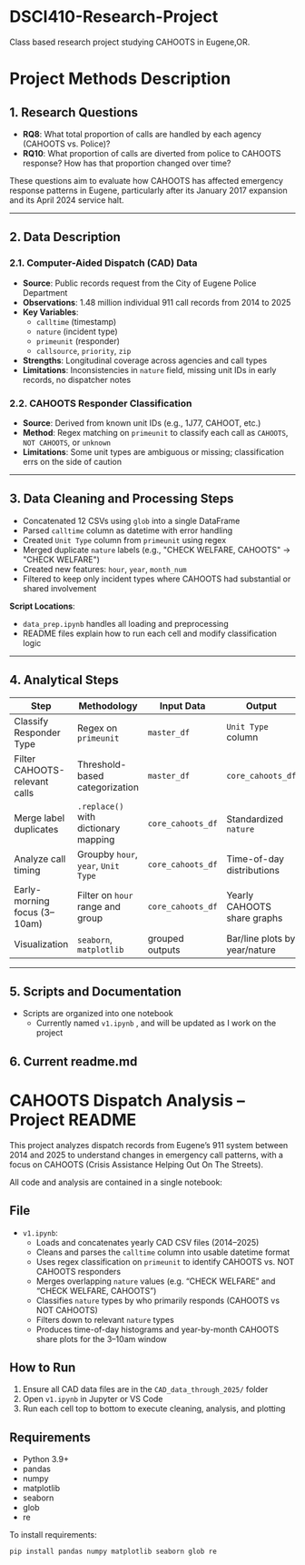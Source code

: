 # DSCI410-Research-Project
Class based research project studying CAHOOTS in Eugene,OR. 
# Project Methods Description

## 1. Research Questions

- **RQ8**: What total proportion of calls are handled by each agency (CAHOOTS vs. Police)?
- **RQ10**: What proportion of calls are diverted from police to CAHOOTS response? How has that proportion changed over time?

These questions aim to evaluate how CAHOOTS has affected emergency response patterns in Eugene, particularly after its January 2017 expansion and its April 2024 service halt.

---

## 2. Data Description

### 2.1. Computer-Aided Dispatch (CAD) Data
- **Source**: Public records request from the City of Eugene Police Department
- **Observations**: 1.48 million individual 911 call records from 2014 to 2025
- **Key Variables**: 
  - `calltime` (timestamp)
  - `nature` (incident type)
  - `primeunit` (responder)
  - `callsource`, `priority`, `zip`
- **Strengths**: Longitudinal coverage across agencies and call types
- **Limitations**: Inconsistencies in `nature` field, missing unit IDs in early records, no dispatcher notes

### 2.2. CAHOOTS Responder Classification
- **Source**: Derived from known unit IDs (e.g., 1J77, CAHOOT, etc.)
- **Method**: Regex matching on `primeunit` to classify each call as `CAHOOTS`, `NOT CAHOOTS`, or `unknown`
- **Limitations**: Some unit types are ambiguous or missing; classification errs on the side of caution

---

## 3. Data Cleaning and Processing Steps

- Concatenated 12 CSVs using `glob` into a single DataFrame
- Parsed `calltime` column as datetime with error handling
- Created `Unit Type` column from `primeunit` using regex
- Merged duplicate `nature` labels (e.g., "CHECK WELFARE, CAHOOTS" → "CHECK WELFARE")
- Created new features: `hour`, `year`, `month_num`
- Filtered to keep only incident types where CAHOOTS had substantial or shared involvement

**Script Locations**:
- `data_prep.ipynb` handles all loading and preprocessing
- README files explain how to run each cell and modify classification logic

---

## 4. Analytical Steps

| Step                         | Methodology                            | Input Data       | Output                      |
|------------------------------|----------------------------------------|------------------|-----------------------------|
| Classify Responder Type      | Regex on `primeunit`                   | `master_df`      | `Unit Type` column          |
| Filter CAHOOTS-relevant calls| Threshold-based categorization         | `master_df`      | `core_cahoots_df`           |
| Merge label duplicates       | `.replace()` with dictionary mapping   | `core_cahoots_df`| Standardized `nature`       |
| Analyze call timing          | Groupby `hour`, `year`, `Unit Type`    | `core_cahoots_df`| Time-of-day distributions   |
| Early-morning focus (3–10am) | Filter on `hour` range and group       | `core_cahoots_df`| Yearly CAHOOTS share graphs |
| Visualization                | `seaborn`, `matplotlib`                | grouped outputs  | Bar/line plots by year/nature|

---

## 5. Scripts and Documentation

- Scripts are organized into one notebook
  -  Currently named `v1.ipynb` , and will be updated as I work on the project
>
> 
## 6. Current readme.md

# CAHOOTS Dispatch Analysis – Project README

This project analyzes dispatch records from Eugene’s 911 system between 2014 and 2025 to understand changes in emergency call patterns, with a focus on CAHOOTS (Crisis Assistance Helping Out On The Streets).

All code and analysis are contained in a single notebook:

## File

- `v1.ipynb`: 
  - Loads and concatenates yearly CAD CSV files (2014–2025)
  - Cleans and parses the `calltime` column into usable datetime format
  - Uses regex classification on `primeunit` to identify CAHOOTS vs. NOT CAHOOTS responders
  - Merges overlapping `nature` values (e.g. “CHECK WELFARE” and “CHECK WELFARE, CAHOOTS”)
  - Classifies `nature` types by who primarily responds (CAHOOTS vs NOT CAHOOTS)
  - Filters down to relevant `nature` types
  - Produces time-of-day histograms and year-by-month CAHOOTS share plots for the 3–10am window

## How to Run

1. Ensure all CAD data files are in the `CAD_data_through_2025/` folder
2. Open `v1.ipynb` in Jupyter or VS Code
3. Run each cell top to bottom to execute cleaning, analysis, and plotting

## Requirements

- Python 3.9+
- pandas
- numpy
- matplotlib
- seaborn
- glob
- re

To install requirements:

```bash
pip install pandas numpy matplotlib seaborn glob re

